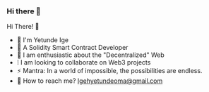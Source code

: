 ### Hi there 👋

Hi There! 👋

- 👀 I'm Yetunde Ige
- 📌 A Solidity Smart Contract Developer
- 💬 I am enthusiastic about the "Decentralized" Web
- ❕ I am looking to collaborate on Web3 projects
- ⚡️ Mantra: In a world of impossible, the possibilities are endless.
- 📧 How to reach me? Igehyetundeoma@gmail.com

